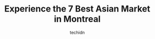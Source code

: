 ---
layout: ampstory
image: https://i0.wp.com/www.auto.or.id/wp-content/uploads/2023/06/marche-thai-hour-0-montreal-1686322192.jpeg?resize=640,853
author: techidn
featured: false
description: Montreal, Quebec, Canada is a haven for Asian Market enthusiasts, boasting an impressive array of 7 top-notch establishments. Whether youre a seasoned connoisseur or simply curious to explo
title: Experience the 7 Best Asian Market in Montreal
cover:
   title: Experience the 7 Best Asian Market in Montreal
   subtitle: AUTO.OR.ID
   background: https://www.auto.or.id/wp-content/uploads/2023/06/marche-thai-hour-0-montreal-1686322192.jpeg

pages: 
 - layout: thirds
   top: <h1>#1 Marché Fu Tai</h1>
   bottom: "<p>I come here primarily for the fish. Seafood has never been cheap and the post-Covid economy hasnt helped. This place is a pescatarians dream, cheap, efficient, and </p>"
   background: https://www.auto.or.id/wp-content/uploads/2023/06/marche-thai-hour-1-montreal-1686322193.jpeg
   backgroundblur: true
 - layout: thirds
   top: <h1>#2 Marché Kim Phat</h1>
   bottom: "<p>3588 Rue Goyer, Montréal, QC H3S 1J1, Canada</p>"
   background: https://www.auto.or.id/wp-content/uploads/2023/06/marche-thai-hour-2-montreal-1686322193.jpeg
   cta:
      link: https://www.auto.or.id/experience-the-7-best-asian-market-in-montreal/
      text: Experience the 7 Best Asian Market in Montreal
 - layout: thirds
   top: <h1>#3 Marché Oriental St-Denis</h1>
   bottom: "<p>7101 Saint Denis St, Montreal, Quebec H2S 2S5, Canada</p>"
   background: https://images.unsplash.com/photo-1526521403896-a658d847f6fa?ixlib=rb-4.0.3&ixid=MnwxMjA3fDB8MHxwaG90by1wYWdlfHx8fGVufDB8fHx8&auto=format&fit=crop&w=640&h=853&q=80
   cta:
      link: https://www.auto.or.id/experience-the-7-best-asian-market-in-montreal/
      text: Experience the 7 Best Asian Market in Montreal
 - layout: thirds
   top: <h1>#4 G & D Supermarket</h1>
   bottom: "<p>1006 St Laurent Blvd, Montreal, Quebec H2Z 1J3, Canada</p>"
   background: https://images.unsplash.com/photo-1525609004556-c46c7d6cf023?ixlib=rb-4.0.3&ixid=MnwxMjA3fDB8MHxwaG90by1wYWdlfHx8fGVufDB8fHx8&auto=format&fit=crop&w=640&h=853&q=80
   cta:
      link: https://www.auto.or.id/experience-the-7-best-asian-market-in-montreal/
      text: Experience the 7 Best Asian Market in Montreal
 - layout: thirds
   top: <h1>#5 MTLKFOOD</h1>
   bottom: "<p>1829 Saint-Catherine St W, Montreal, Quebec H3H 1M6, Canada</p>"
   background: https://images.unsplash.com/photo-1603745716263-84cfdb9f366d?ixlib=rb-4.0.3&ixid=MnwxMjA3fDB8MHxwaG90by1wYWdlfHx8fGVufDB8fHx8&auto=format&fit=crop&w=640&h=853&q=80
   cta:
      link: https://www.auto.or.id/experience-the-7-best-asian-market-in-montreal/
      text: Experience the 7 Best Asian Market in Montreal
 - layout: thirds
   top: <h1>#6 Marché Oriental Jang Teu - St.Catherine 몬트리올 장터 한국식품</h1>
   bottom: "<p>2109 Saint-Catherine St W, Montreal, Quebec H3H 1M6, Canada</p>"
   background: https://images.unsplash.com/photo-1639928846512-d22a0738138a?ixlib=rb-4.0.3&ixid=MnwxMjA3fDB8MHxwaG90by1wYWdlfHx8fGVufDB8fHx8&auto=format&fit=crop&w=640&h=853&q=80
   cta:
      link: https://www.auto.or.id/experience-the-7-best-asian-market-in-montreal/
      text: Experience the 7 Best Asian Market in Montreal
 - layout: thirds
   top: <h1>#7 Marché Oriental Jang Teu - St.Jacques 몬트리올 장터 한국식품</h1>
   bottom: "<p>6785 Rue Saint-Jacques, Montréal, QC H4B 1V3, Canada</p>"
   background: https://images.unsplash.com/photo-1636325780255-4159d2801864?ixlib=rb-4.0.3&ixid=MnwxMjA3fDB8MHxwaG90by1wYWdlfHx8fGVufDB8fHx8&auto=format&fit=crop&w=640&h=853&q=80
   cta:
      link: https://www.auto.or.id/experience-the-7-best-asian-market-in-montreal/
      text: Experience the 7 Best Asian Market in Montreal
 - layout: thirds
   middle: Continue reading...
   background: https://images.unsplash.com/photo-1622398703904-7ae5d55f8e1a?ixlib=rb-4.0.3&ixid=MnwxMjA3fDB8MHxwaG90by1wYWdlfHx8fGVufDB8fHx8&auto=format&fit=crop&w=640&h=853&q=80
   cta:
      link: https://www.auto.or.id/experience-the-7-best-asian-market-in-montreal/
      text: Experience the 7 Best Asian Market in Montreal

---